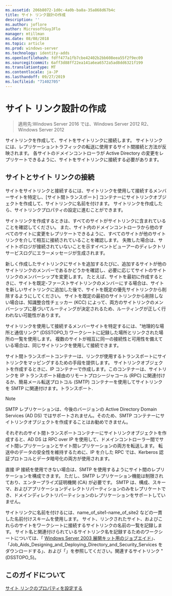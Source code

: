 ```yaml
---
ms.assetid: 206b8072-1d0c-4a0b-ba8a-35a868d67b4c
title: サイト リンク設計の作成
description: ''
ms.author: joflore
author: MicrosoftGuyJFlo
manager: mtillman
ms.date: 08/08/2018
ms.topic: article
ms.prod: windows-server
ms.technology: identity-adds
ms.openlocfilehash: fdff477a1fb7cbe42402b2bb608eea55f2f9ec09
ms.sourcegitcommit: 6aff3d88ff22ea141a6ea6572a5ad8dd6321f199
ms.translationtype: MT
ms.contentlocale: ja-JP
ms.lasthandoff: 09/27/2019
ms.locfileid: "71402705"
---
```

# <a name="creating-a-site-link-design"></a>サイト リンク設計の作成

>適用先:Windows Server 2016 では、Windows Server 2012 R2、Windows Server 2012

サイトリンクを作成して、サイトをサイトリンクに接続します。 サイトリンクには、レプリケーショントラフィックの転送に使用するサイト間接続と方法が反映されます。 各サイトのドメインコントローラが Active Directory の変更をレプリケートできるように、サイトをサイトリンクに接続する必要があります。  
  
## <a name="connecting-sites-with-site-links"></a>サイトとサイト リンクの接続

サイトをサイトリンクと接続するには、サイトリンクを使用して接続するメンバーサイトを特定し、[サイト間トランスポート] コンテナーにサイトリンクオブジェクトを作成して、サイトリンクに名前を付けます。 サイトリンクを作成したら、サイトリンクプロパティの設定に進むことができます。  
  
サイトリンクを作成するときは、すべてのサイトがサイトリンクに含まれていることを確認してください。 また、サイト内のドメインコントローラから他のすべてのサイトに変更をレプリケートできるように、すべてのサイトが他のサイトリンクを介して相互に接続されていることを確認します。 失敗した場合は、サイトトポロジが接続されていないことを示すイベントビューアーのディレクトリサービスログにエラーメッセージが生成されます。  
  
新しく作成したサイトリンクにサイトを追加するたびに、追加するサイトが他のサイトリンクのメンバーであるかどうかを確認し、必要に応じてサイトのサイトリンクのメンバーシップを変更します。 たとえば、サイトを最初に作成するときに、サイトを既定-ファーストサイトリンクのメンバーにする場合は、サイトを新しいサイトリンクに追加した後で、サイトを既定の優先サイトリンクから削除するようにしてください。 サイトを既定の最初のサイトリンクから削除しない場合は、知識整合性チェッカー (KCC) によって、両方のサイトリンクのメンバーシップに基づいてルーティングが決定されるため、ルーティングが正しく行われない可能性があります。  
  
サイトリンクを使用して接続するメンバーサイトを特定するには、"地理的な場所と通信リンク" (DSSTOPO_1) ワークシートに記録した場所とリンクされた場所の一覧を使用します。 複数のサイトが相互に同一の接続性と可用性を備えている場合は、同じサイトリンクを使用して接続できます。  
  
サイト間トランスポートコンテナーは、リンクが使用するトランスポートにサイトリンクをマッピングするための手段を提供します。 サイトリンクオブジェクトを作成するときに、IP コンテナーで作成します。このコンテナーは、サイトリンクを IP トランスポート経由のリモートプロシージャコール (RPC) に関連付けるか、簡易メール転送プロトコル (SMTP) コンテナーを使用してサイトリンクを SMTP に関連付けます。トランスポート.  
  
> [!NOTE]  
> SMTP レプリケーションは、今後のバージョンの Active Directory Domain Services (AD DS) ではサポートされません。そのため、SMTP コンテナーにサイトリンクオブジェクトを作成することはお勧めできません。  
  
それぞれのサイト間トランスポートコンテナーにサイトリンクオブジェクトを作成すると、AD DS は RPC over IP を使用して、ドメインコントローラー間でサイト間レプリケーションとサイト間レプリケーションの両方を転送します。 転送中のデータの安全性を維持するために、IP を介した RPC では、Kerberos 認証プロトコルとデータ暗号化の両方が使用されます。  
  
直接 IP 接続を使用できない場合は、SMTP を使用するようにサイト間のレプリケーションを構成できます。 ただし、SMTP レプリケーション機能は制限されており、エンタープライズ証明機関 (CA) が必要です。 SMTP は、構成、スキーマ、およびアプリケーションディレクトリパーティションのみをレプリケートでき、ドメインディレクトリパーティションのレプリケーションをサポートしていません。  
  
サイトリンクに名前を付けるには、name_of_site1-name_of_site2 などの一貫した名前付けスキームを使用します。 サイト、リンクされたサイト、およびこれらのサイトをワークシートに接続するサイトリンクの名前の一覧を記録します。 サイト名と関連付けられているサイトリンク名を記録するためのワークシートについては、「 [Windows Server 2003 展開キット用のジョブエイド](https://go.microsoft.com/fwlink/?LinkID=102558)」、「Job_Aids_Designing_and_Deploying_Directory_and_Security_Services をダウンロードする」、および「」を参照してください。関連するサイトリンク "(DSSTOPO_5)。  
  
## <a name="in-this-guide"></a>このガイドについて

[サイト リンクのプロパティを設定する](Setting-Site-Link-Properties.md)  
